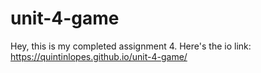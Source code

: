 # unit-4-game

Hey, this is my completed assignment 4. Here's the io link: https://quintinlopes.github.io/unit-4-game/
